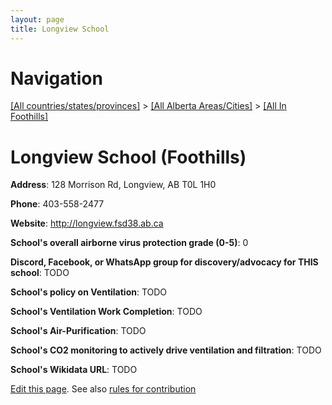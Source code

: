 ```yaml
---
layout: page
title: Longview School
---
```

# Navigation

[[All countries/states/provinces]](../../..) > [[All Alberta Areas/Cities]](../..) > [[All In Foothills]](..)

# Longview School (Foothills)

**Address**: 128 Morrison Rd, Longview, AB T0L 1H0

**Phone**: 403-558-2477

**Website**: <http://longview.fsd38.ab.ca>

**School's overall airborne virus protection grade (0-5)**: 0

**Discord, Facebook, or WhatsApp group for discovery/advocacy for THIS school**: TODO

**School's policy on Ventilation**: TODO

**School's Ventilation Work Completion**: TODO

**School's Air-Purification**: TODO

**School's CO2 monitoring to actively drive ventilation and filtration**: TODO

**School's Wikidata URL**: TODO


[Edit this page](https://github.com/ventilate-schools/AB/edit/main/./Foothills/Longview_School.md). See also [rules for contribution](../../../contribution-rules/)